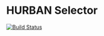 # HURBAN Selector

[![Build Status](https://travis-ci.org/sub-digital/HURBAN-Selector.svg?branch=master)](https://travis-ci.org/sub-digital/HURBAN-Selector)
